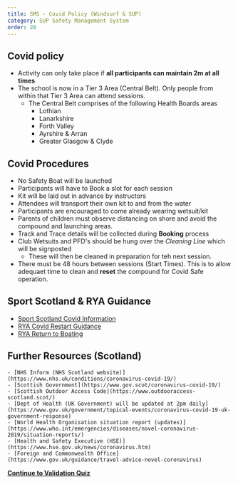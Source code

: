 ```yaml
---
title: SMS - Covid Policy (Windsurf & SUP)
category: SUP Safety Management System
order: 28
---
```


## Covid policy
- Activity can only take place if **all participants can maintain 2m at all times**
- The school is now in a Tier 3 Area (Central Belt). Only people from within that Tier 3 Area can attend sessions.
	- The Central Belt comprises of the following Health Boards areas 
		- Lothian 
		- Lanarkshire 
		- Forth Valley 
		- Ayrshire & Arran 
		- Greater Glasgow & Clyde 
	


## Covid Procedures
- No Safety Boat will be launched
- Participants will have to Book a slot for each session
- Kit will be laid out in advance by instructors
- Attendees will transport their own kit to and from the water
- Participants are encouraged to come already wearing wetsuit/kit
- Parents of children must observe distancing on shore and avoid the compound and launching areas.
- Track and Trace details will be collected during **Booking** process
- Club Wetsuits and PFD's should be hung over the *Cleaning Line* which will be signposted
	- These will then be cleaned in preparation for teh next session. 
- There must be 48 hours between sessions (Start Times). This is to allow adequaet time to clean and **reset** the compound for Covid Safe operation.
 




## Sport Scotland & RYA Guidance
- [Sport Scotland Covid Information](https://sportscotland.org.uk/covid-19/)
- [RYA Covid Restart Guidance](https://www.rya.org.uk/training-support/Pages/covid-19-return-to-boating-guidance.aspx)
- [RYA Return to Boating](https://www.rya.org.uk/scotland/representation/Pages/Return-to-Boating.aspx)

## Further Resources (Scotland)

    - [NHS Inform (NHS Scotland website)](https://www.nhs.uk/conditions/coronavirus-covid-19/) 
    - [Scottish Government](https://www.gov.scot/coronavirus-covid-19/)
    - [Scottish Outdoor Access Code](https://www.outdooraccess-scotland.scot/) 
    - [Dept of Health (UK Government) will be updated at 2pm daily](https://www.gov.uk/government/topical-events/coronavirus-covid-19-uk-government-response)
    - [World Health Organisation situation report (updates)](https://www.who.int/emergencies/diseases/novel-coronavirus-2019/situation-reports/) 
    - [Health and Safety Executive (HSE)](https://www.hse.gov.uk/news/coronavirus.htm)
    - [Foreign and Commonwealth Office](https://www.gov.uk/guidance/travel-advice-novel-coronavirus) 



**[Continue to Validation Quiz](/clyde/Content/29-SUP_SMS_Quiz/)**
